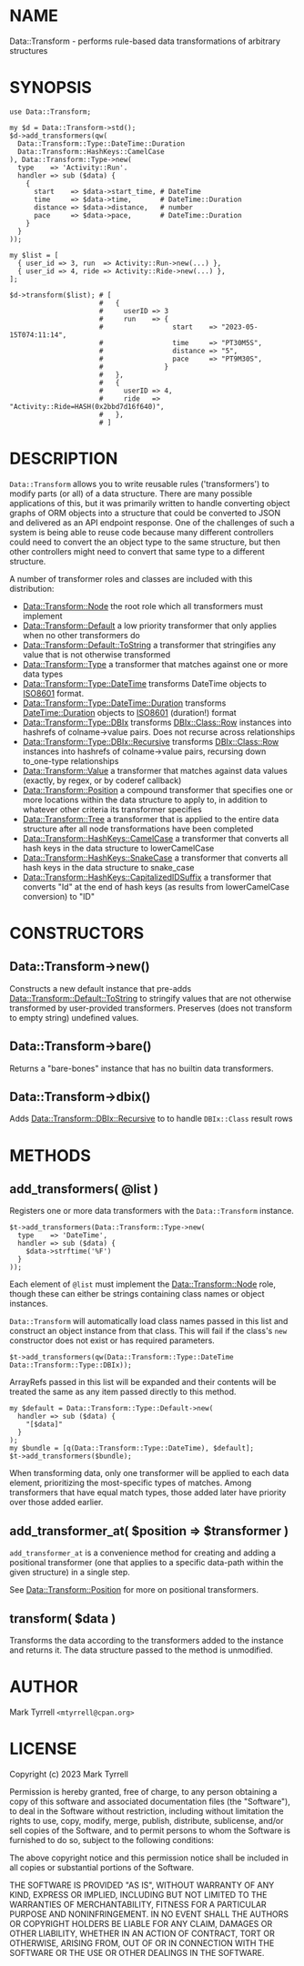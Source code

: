 # NAME

Data::Transform - performs rule-based data transformations of arbitrary structures

# SYNOPSIS

    use Data::Transform;

    my $d = Data::Transform->std();
    $d->add_transformers(qw(
      Data::Transform::Type::DateTime::Duration
      Data::Transform::HashKeys::CamelCase
    ), Data::Transform::Type->new(
      type    => 'Activity::Run'.
      handler => sub ($data) {
        {
          start    => $data->start_time, # DateTime
          time     => $data->time,       # DateTime::Duration
          distance => $data->distance,   # number
          pace     => $data->pace,       # DateTime::Duration
        }
      }
    ));

    my $list = [
      { user_id => 3, run  => Activity::Run->new(...) },
      { user_id => 4, ride => Activity::Ride->new(...) },
    ];

    $d->transform($list); # [
                          #   {
                          #     userID => 3
                          #     run    => {
                          #                 start    => "2023-05-15T074:11:14",
                          #                 time     => "PT30M5S",
                          #                 distance => "5",
                          #                 pace     => "PT9M30S",
                          #               }
                          #   },
                          #   {
                          #     userID => 4,
                          #     ride   => "Activity::Ride=HASH(0x2bbd7d16f640)",
                          #   },
                          # ]

# DESCRIPTION

`Data::Transform` allows you to write reusable rules ('transformers') to modify
parts (or all) of a data structure. There are many possible applications of this,
but it was primarily written to handle converting object graphs of ORM objects
into a structure that could be converted to JSON and delivered as an API endpoint
response. One of the challenges of such a system is being able to reuse code
because many different controllers could need to convert the an object type to
the same structure, but then other controllers might need to convert that same
type to a different structure.

A number of transformer roles and classes are included with this distribution:

- [Data::Transform::Node](https://metacpan.org/pod/Data%3A%3ATransform%3A%3ANode)
the root role which all transformers must implement
- [Data::Transform::Default](https://metacpan.org/pod/Data%3A%3ATransform%3A%3ADefault)
a low priority transformer that only applies when no other transformers do
- [Data::Transform::Default::ToString](https://metacpan.org/pod/Data%3A%3ATransform%3A%3ADefault%3A%3AToString)
a transformer that stringifies any value that is not otherwise transformed
- [Data::Transform::Type](https://metacpan.org/pod/Data%3A%3ATransform%3A%3AType)
a transformer that matches against one or more data types
- [Data::Transform::Type::DateTime](https://metacpan.org/pod/Data%3A%3ATransform%3A%3AType%3A%3ADateTime)
transforms DateTime objects to [ISO8601](https://en.wikipedia.org/wiki/ISO_8601) 
format.
- [Data::Transform::Type::DateTime::Duration](https://metacpan.org/pod/Data%3A%3ATransform%3A%3AType%3A%3ADateTime%3A%3ADuration)
transforms [DateTime::Duration](https://metacpan.org/pod/DateTime%3A%3ADuration) objects to 
[ISO8601](https://en.wikipedia.org/wiki/ISO_8601#Durations) (duration!) format
- [Data::Transform::Type::DBIx](https://metacpan.org/pod/Data%3A%3ATransform%3A%3AType%3A%3ADBIx)
transforms [DBIx::Class::Row](https://metacpan.org/pod/DBIx%3A%3AClass%3A%3ARow) instances into hashrefs of colname->value 
pairs. Does not recurse across relationships
- [Data::Transform::Type::DBIx::Recursive](https://metacpan.org/pod/Data%3A%3ATransform%3A%3AType%3A%3ADBIx%3A%3ARecursive)
transforms [DBIx::Class::Row](https://metacpan.org/pod/DBIx%3A%3AClass%3A%3ARow) instances into hashrefs of colname->value pairs,
recursing down to\_one-type relationships
- [Data::Transform::Value](https://metacpan.org/pod/Data%3A%3ATransform%3A%3AValue)
a transformer that matches against data values (exactly, by regex, or by coderef 
callback)
- [Data::Transform::Position](https://metacpan.org/pod/Data%3A%3ATransform%3A%3APosition)
a compound transformer that specifies one or more locations within the data 
structure to apply to, in addition to whatever other criteria its transformer 
specifies
- [Data::Transform::Tree](https://metacpan.org/pod/Data%3A%3ATransform%3A%3ATree)
a transformer that is applied to the entire data structure after all 
node transformations have been completed
- [Data::Transform::HashKeys::CamelCase](https://metacpan.org/pod/Data%3A%3ATransform%3A%3AHashKeys%3A%3ACamelCase)
a transformer that converts all hash keys in the data structure to 
lowerCamelCase
- [Data::Transform::HashKeys::SnakeCase](https://metacpan.org/pod/Data%3A%3ATransform%3A%3AHashKeys%3A%3ASnakeCase)
a transformer that converts all hash keys in the data structure to 
snake\_case
- [Data::Transform::HashKeys::CapitalizedIDSuffix](https://metacpan.org/pod/Data%3A%3ATransform%3A%3AHashKeys%3A%3ACapitalizedIDSuffix)
a transformer that converts "Id" at the end of hash keys (as results from 
lowerCamelCase conversion) to "ID"

# CONSTRUCTORS

## Data::Transform->new()

Constructs a new default instance that pre-adds 
[Data::Transform::Default::ToString](https://metacpan.org/pod/Data%3A%3ATransform%3A%3ADefault%3A%3AToString) to stringify values that are not otherwise
transformed by user-provided transformers. Preserves (does not transform to 
empty string) undefined values.

## Data::Transform->bare()

Returns a "bare-bones" instance that has no builtin data transformers.

## Data::Transform->dbix()

Adds [Data::Transform::DBIx::Recursive](https://metacpan.org/pod/Data%3A%3ATransform%3A%3ADBIx%3A%3ARecursive) to to handle `DBIx::Class` result rows

# METHODS

## add\_transformers( @list )

Registers one or more data transformers with the `Data::Transform` instance.

    $t->add_transformers(Data::Transform::Type->new(
      type    => 'DateTime',
      handler => sub ($data) {
        $data->strftime('%F')
      }
    ));

Each element of `@list` must implement the [Data::Transform::Node](https://metacpan.org/pod/Data%3A%3ATransform%3A%3ANode) role, though
these can either be strings containing class names or object instances.

`Data::Transform` will automatically load class names passed in this list and 
construct an object instance from that class. This will fail if the class's `new`
constructor does not exist or has required parameters.

    $t->add_transformers(qw(Data::Transform::Type::DateTime Data::Transform::Type::DBIx));

ArrayRefs passed in this list will be expanded and their contents will be treated
the same as any item passed directly to this method.

    my $default = Data::Transform::Type::Default->new(
      handler => sub ($data) {
        "[$data]"
      }
    );
    my $bundle = [q(Data::Transform::Type::DateTime), $default];
    $t->add_transformers($bundle);

When transforming data, only one transformer will be applied to each data element,
prioritizing the most-specific types of matches. Among transformers that have 
equal match types, those added later have priority over those added earlier.

## add\_transformer\_at( $position => $transformer )

`add_transformer_at` is a convenience method for creating and adding a 
positional transformer (one that applies to a specific data-path within the given
structure) in a single step.

See [Data::Transform::Position](https://metacpan.org/pod/Data%3A%3ATransform%3A%3APosition) for more on positional transformers.

## transform( $data )

Transforms the data according to the transformers added to the instance and 
returns it. The data structure passed to the method is unmodified.

# AUTHOR

Mark Tyrrell `<mtyrrell@cpan.org>`

# LICENSE

Copyright (c) 2023 Mark Tyrrell

Permission is hereby granted, free of charge, to any person obtaining a copy
of this software and associated documentation files (the "Software"), to deal
in the Software without restriction, including without limitation the rights
to use, copy, modify, merge, publish, distribute, sublicense, and/or sell
copies of the Software, and to permit persons to whom the Software is
furnished to do so, subject to the following conditions:

The above copyright notice and this permission notice shall be included in all
copies or substantial portions of the Software.

THE SOFTWARE IS PROVIDED "AS IS", WITHOUT WARRANTY OF ANY KIND, EXPRESS OR
IMPLIED, INCLUDING BUT NOT LIMITED TO THE WARRANTIES OF MERCHANTABILITY,
FITNESS FOR A PARTICULAR PURPOSE AND NONINFRINGEMENT. IN NO EVENT SHALL THE
AUTHORS OR COPYRIGHT HOLDERS BE LIABLE FOR ANY CLAIM, DAMAGES OR OTHER
LIABILITY, WHETHER IN AN ACTION OF CONTRACT, TORT OR OTHERWISE, ARISING FROM,
OUT OF OR IN CONNECTION WITH THE SOFTWARE OR THE USE OR OTHER DEALINGS IN THE
SOFTWARE.
